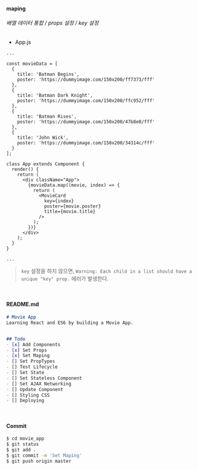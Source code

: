 #### maping

###### 배열 데이터 통합 / props 설정 / key 설정

- App.js

```react
...

const movieData = [
  {
    title: 'Batman Begins',
    poster: 'https://dummyimage.com/150x200/ff7373/fff'
  },
  {
    title: 'Batman Dark Knight',
    poster: 'https://dummyimage.com/150x200/ffc952/fff'
  },
  {
    title: 'Batman Rises',
    poster: 'https://dummyimage.com/150x200/47b8e0/fff'
  },
  {
    title: 'John Wick',
    poster: 'https://dummyimage.com/150x200/34314c/fff'
  }
];

class App extends Component {
  render() {
    return (
      <div className="App">
        {movieData.map((movie, index) => {
          return (
            <MovieCard
              key={index}
              poster={movie.poster}
              title={movie.title}
            />
          );
        })}
      </div>
    );
  }
}

...
```

> `key` 설정을 하지 않으면, `Warning: Each child in a list should have a unique "key" prop.` 에러가 발생한다.

<br>

#### README.md

```markdown
# Movie App
Learning React and ES6 by building a Movie App.


## Todo
- [x] Add Components
- [x] Set Props
- [x] Set Maping
- [] Set PropTypes
- [] Test Lifecycle
- [] Set State
- [] Set Stateless Component
- [] Set AJAX Networking
- [] Update Component
- [] Styling CSS
- [] Deploying
```

<br>

#### Commit

```bash
$ cd movie_app
$ git status
$ git add .
$ git commit -m 'Set Maping'
$ git push origin master
```

<br>

<br>